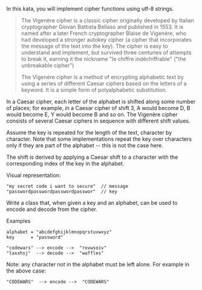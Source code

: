 In this kata, you will implement cipher functions using utf-8 strings.

> The Vigenère cipher is a classic cipher originally developed by Italian cryptographer Giovan Battista Bellaso and published in 1553. It is named after a later French cryptographer Blaise de Vigenère, who had developed a stronger autokey cipher (a cipher that incorporates the message of the text into the key). The cipher is easy to understand and implement, but survived three centuries of attempts to break it, earning it the nickname "le chiffre indéchiffrable" ("the unbreakable cipher")
>
> The Vigenère cipher is a method of encrypting alphabetic text by using a series of different Caesar ciphers based on the letters of a keyword. It is a simple form of polyalphabetic substitution.

In a Caesar cipher, each letter of the alphabet is shifted along some number of places; for example, in a Caesar cipher of shift 3, A would become D, B would become E, Y would become B and so on. The Vigenère cipher consists of several Caesar ciphers in sequence with different shift values.

Assume the key is repeated for the length of the text, character by character. Note that some implementations repeat the key over characters only if they are part of the alphabet -- this is not the case here.

The shift is derived by applying a Caesar shift to a character with the corresponding index of the key in the alphabet.

Visual representation:
```
"my secret code i want to secure"  // message
"passwordpasswordpasswordpasswor"  // key
```
Write a class that, when given a key and an alphabet, can be used to encode and decode from the cipher.

Examples
```
alphabet = "abcdefghijklmnopqrstuvwxyz"
key      = "password"

"codewars" --> encode -->  "rovwsoiv"
"laxxhsj"  --> decode -->  "waffles"
```

Note: any character not in the alphabet must be left alone. For example in the above case:

```
"CODEWARS"  --> encode -->  "CODEWARS"
```
